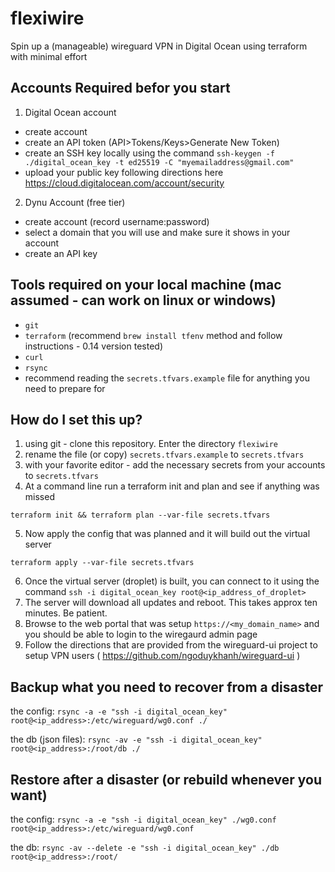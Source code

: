 # flexiwire

Spin up a (manageable) wireguard VPN in Digital Ocean using terraform with minimal effort

## Accounts Required befor you start

1. Digital Ocean account

- create account
- create an API token (API>Tokens/Keys>Generate New Token)
- create an SSH key locally using the command `ssh-keygen -f ./digital_ocean_key -t ed25519 -C "myemailaddress@gmail.com"`
- upload your public key following directions here https://cloud.digitalocean.com/account/security

2. Dynu Account (free tier)

- create account (record username:password)
- select a domain that you will use and make sure it shows in your account
- create an API key

## Tools required on your local machine (mac assumed - can work on linux or windows)

- `git`
- `terraform` (recommend `brew install tfenv` method and follow instructions - 0.14 version tested)
- `curl`
- `rsync`
- recommend reading the `secrets.tfvars.example` file for anything you need to prepare for

## How do I set this up?

1. using git - clone this repository. Enter the directory `flexiwire`
2. rename the file (or copy) `secrets.tfvars.example` to `secrets.tfvars`
3. with your favorite editor - add the necessary secrets from your accounts to `secrets.tfvars`
4. At a command line run a terraform init and plan and see if anything was missed 

```terraform init && terraform plan --var-file secrets.tfvars```

5. Now apply the config that was planned and it will build out the virtual server 

```terraform apply --var-file secrets.tfvars```

6. Once the virtual server (droplet) is built, you can connect to it using the command `ssh -i digital_ocean_key root@<ip_address_of_droplet>`
7. The server will download all updates and reboot. This takes approx ten minutes. Be patient.
8. Browse to the web portal that was setup `https://<my_domain_name>` and you should be able to login to the wiregaurd admin page
9. Follow the directions that are provided from the wireguard-ui project to setup VPN users ( https://github.com/ngoduykhanh/wireguard-ui )

## Backup what you need to recover from a disaster

the config:
`rsync -a -e "ssh -i digital_ocean_key" root@<ip_address>:/etc/wireguard/wg0.conf ./`

the db (json files):
`rsync -av -e "ssh -i digital_ocean_key" root@<ip_address>:/root/db ./`

## Restore after a disaster (or rebuild whenever you want)

the config:
`rsync -a -e "ssh -i digital_ocean_key" ./wg0.conf root@<ip_address>:/etc/wireguard/wg0.conf`

the db:
`rsync -av --delete -e "ssh -i digital_ocean_key" ./db root@<ip_address>:/root/`
